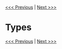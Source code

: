 [<<< Previous](repl.md) | [Next >>>](types.md)

# Types







[<<< Previous](repl.md) | [Next >>>](types.md)

